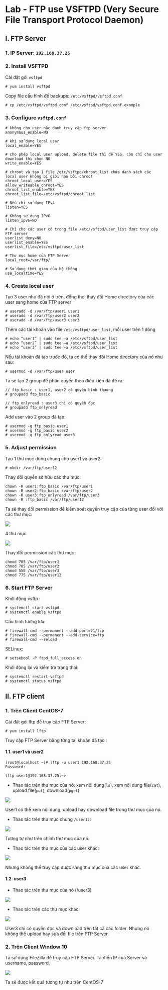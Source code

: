 # Lab - FTP use VSFTPD (Very Secure File Transport Protocol Daemon)

## I. FTP Server
### 1. IP Server: `192.168.37.25`

### 2. Install VSFTPD
Cài đặt gói `vsftpd`
```
# yum install vsftpd
```

Copy file cấu hình để backups: `/etc/vsftpd/vsftpd.conf`
```
# cp /etc/vsftpd/vsftpd.conf /etc/vsftpd/vsftpd.conf.example
```

### 3. Configure `vsftpd.conf`
```
# không cho user nặc danh truy cập ftp server
anonymous_enable=NO

# khi sử dụng local user
local_enable=YES

# cho phép local user upload, delete file thì để YES, còn chỉ cho user download thì chọn NO
write_enable=YES

# chroot và tạo 1 file /etc/vsftpd/chroot_list chứa danh sách các local user không bị giới hạn bởi chroot
chroot_local_user=YES
allow_writeable_chroot=YES
chroot_list_enable=YES
chroot_list_file=/etc/vsftpd/chroot_list

# Nếu chỉ sử dụng IPv4
listen=YES

# Không sử dụng IPv6
listen_ipv6=NO

# Chỉ cho các user có trong file /etc/vsftpd/user_list được truy cập FTP server
userlist_deny=NO
userlist_enable=YES
userlist_file=/etc/vsftpd/user_list

# Thư mục home của FTP Server
local_root=/var/ftp/

# Sử dụng thời gian của hệ thống
use_localtime=YES
```

### 4. Create local user
Tạo 3 user như đã nói ở trên, đồng thời thay đổi Home directory của các user sang home của FTP server
```
# useradd -d /var/ftp/user1 user1
# useradd -d /var/ftp/user2 user2
# useradd -d /var/ftp/user3 user3
```

Thêm các tài khoản vào file `/etc/vsftpd/user_list`, mỗi user trên 1 dòng
```
# echo “user1” | sudo tee –a /etc/vsftpd/user_list
# echo “user2” | sudo tee –a /etc/vsftpd/user_list
# echo “user3” | sudo tee –a /etc/vsftpd/user_list
```

Nếu tài khoản đã tạo trước đó, ta có thể thay đổi Home directory của nó như sau:
```
# usermod -d /var/ftp/user user
```

Ta sẽ tạo 2 group để phân quyền theo điều kiện đã đề ra:
```
// ftp_basic : user1, user2 có quyền bình thường
# groupadd ftp_basic

// ftp_onlyread : user3 chỉ có quyền đọc
# groupadd ftp_onlyread
```

Add user vào 2 group đã tạo:
```
# usermod -g ftp_basic user1
# usermod -g ftp_basic user2
# usermod -g ftp_onlyread user3
```

### 5. Adjust permission
Tạo 1 thư mục dùng chung cho user1 và user2:
```
# mkdir /var/ftp/user12 
```

Thay đổi quyền sở hữu các thư mục:
```
chown -R user1:ftp_basic /var/ftp/user1
chown -R user2:ftp_basic /var/ftp/user2
chown -R user3:ftp_onlyread /var/ftp/user3
chown -R :ftp_basic /var/ftp/user12
```


Ta sẽ thay đổi permission để kiểm soát quyền truy cập của từng user đối với các thư mục:

<img src = "..\images\Screenshot_10.png">

4 thư mục: 

<img src = "..\images\Screenshot_11.png">

Thay đổi permission các thư mục:
```
chmod 705 /var/ftp/user1
chmod 705 /var/ftp/user2
chmod 550 /var/ftp/user3
chmod 775 /var/ftp/user12
```

### 6. Start FTP Server
Khởi động vsftp : 
```
# systemctl start vsftpd
# systemctl enable vsftpd
```

Cấu hình tường lửa:
```
# firewall-cmd --permanent --add-port=21/tcp
# firewall-cmd --permanent --add-service=ftp
# firewall-cmd --reload
```

SELinux:
```
# setsebool -P ftpd_full_access on
```

Khởi động lại và kiểm tra trạng thái:
```
# systemctl restart vsftpd
# systemctl status vsftpd
```

## II. FTP client
### 1. Trên Client CentOS-7
Cài đặt gói lftp để truy cập FTP Server:
```
# yum install lftp
```

Truy cập FTP Server bằng từng tài khoản đã tạo :

#### 1.1. user1 và user2
```
[root@localhost ~]# lftp -u user1 192.168.37.25
Password:

lftp user1@192.168.37.25:~>
```
- Thao tác trên thư mục của nó: xem nội dung(`ls`), xem nội dung file(`cat`), upload file(`put`), download(`pget`)

<img src = "..\images\Screenshot_12.png">

User1 có thể xem nội dung, upload hay download file trong thư mục của nó.

- Thao tác trên thư mục chung `/user12`:

<img src ="..\images\Screenshot_13.png">

Tương tự như trên chính thư mục của nó.

- Thao tác trên thư mục của các user khác:

<img src = "..\images\Screenshot_14.png">

Nhưng không thể truy cập được sang thư mục của các user khác.

#### 1.2. user3
- Thao tác trên thư mục của nó (/user3)

<img src = "..\images\Screenshot_16.png">

- Thao tác trên các thư mục khác

<img src = "..\images\Screenshot_15.png">

User3 chỉ có quyền đọc và download trên tất cả các folder. Nhưng nó không thể upload hay sửa đổi file trên FTP Server.

### 2. Trên Client Window 10
Ta sử dụng FileZilla để truy cập FTP Server. Ta điền IP của Server và username, password.

<img src = "..\images\Screenshot_17.png">

Ta sẽ được kết quả tương tự như trên CentOS-7